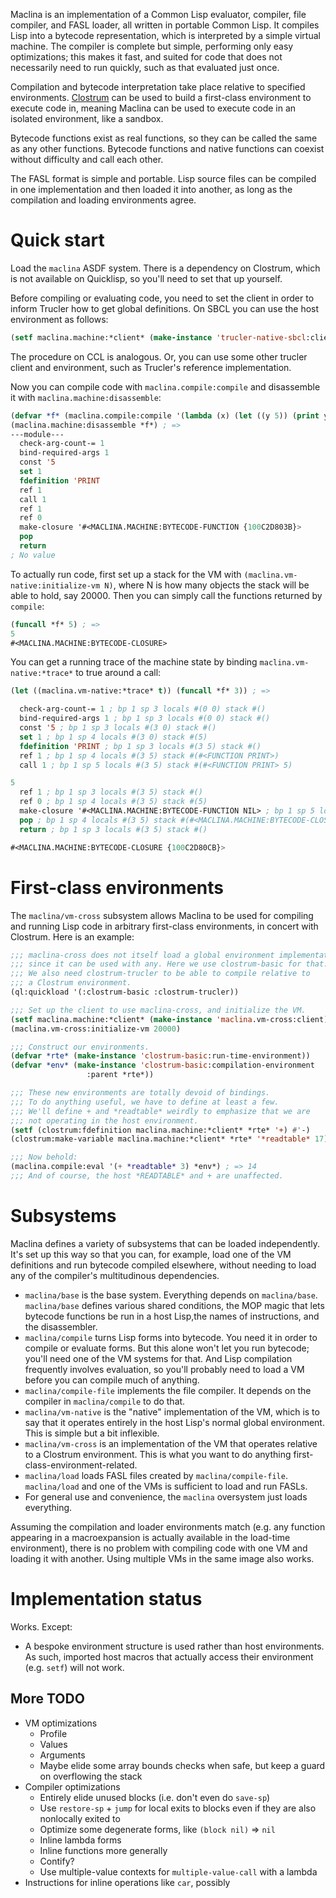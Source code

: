 Maclina is an implementation of a Common Lisp evaluator, compiler, file compiler, and FASL loader, all written in portable Common Lisp. It compiles Lisp into a bytecode representation, which is interpreted by a simple virtual machine. The compiler is complete but simple, performing only easy optimizations; this makes it fast, and suited for code that does not necessarily need to run quickly, such as that evaluated just once.

Compilation and bytecode interpretation take place relative to specified environments. [Clostrum](https://github.com/s-expressionists/Clostrum) can be used to build a first-class environment to execute code in, meaning Maclina can be used to execute code in an isolated environment, like a sandbox.

Bytecode functions exist as real functions, so they can be called the same as any other functions. Bytecode functions and native functions can coexist without difficulty and call each other.

The FASL format is simple and portable. Lisp source files can be compiled in one implementation and then loaded it into another, as long as the compilation and loading environments agree.

# Quick start

Load the `maclina` ASDF system. There is a dependency on Clostrum, which is not available on Quicklisp, so you'll need to set that up yourself.

Before compiling or evaluating code, you need to set the client in order to inform Trucler how to get global definitions. On SBCL you can use the host environment as follows:

```lisp
(setf maclina.machine:*client* (make-instance 'trucler-native-sbcl:client))
```

The procedure on CCL is analogous. Or, you can use some other trucler client and environment, such as Trucler's reference implementation.

Now you can compile code with `maclina.compile:compile` and disassemble it with `maclina.machine:disassemble`:

```lisp
(defvar *f* (maclina.compile:compile '(lambda (x) (let ((y 5)) (print y) #'(lambda () (+ y x))))))
(maclina.machine:disassemble *f*) ; =>
---module---
  check-arg-count-= 1
  bind-required-args 1
  const '5
  set 1
  fdefinition 'PRINT
  ref 1
  call 1
  ref 1
  ref 0
  make-closure '#<MACLINA.MACHINE:BYTECODE-FUNCTION {100C2D803B}>
  pop
  return
; No value
```

To actually run code, first set up a stack for the VM with `(maclina.vm-native:initialize-vm N)`, where N is how many objects the stack will be able to hold, say 20000. Then you can simply call the functions returned by `compile`:

```lisp
(funcall *f* 5) ; =>
5
#<MACLINA.MACHINE:BYTECODE-CLOSURE>
```

You can get a running trace of the machine state by binding `maclina.vm-native:*trace*` to true around a call:

```lisp
(let ((maclina.vm-native:*trace* t)) (funcall *f* 3)) ; =>

  check-arg-count-= 1 ; bp 1 sp 3 locals #(0 0) stack #()
  bind-required-args 1 ; bp 1 sp 3 locals #(0 0) stack #()
  const '5 ; bp 1 sp 3 locals #(3 0) stack #()
  set 1 ; bp 1 sp 4 locals #(3 0) stack #(5)
  fdefinition 'PRINT ; bp 1 sp 3 locals #(3 5) stack #()
  ref 1 ; bp 1 sp 4 locals #(3 5) stack #(#<FUNCTION PRINT>)
  call 1 ; bp 1 sp 5 locals #(3 5) stack #(#<FUNCTION PRINT> 5)

5
  ref 1 ; bp 1 sp 3 locals #(3 5) stack #()
  ref 0 ; bp 1 sp 4 locals #(3 5) stack #(5)
  make-closure '#<MACLINA.MACHINE:BYTECODE-FUNCTION NIL> ; bp 1 sp 5 locals #(3 5) stack #(5 3)
  pop ; bp 1 sp 4 locals #(3 5) stack #(#<MACLINA.MACHINE:BYTECODE-CLOSURE NIL>)
  return ; bp 1 sp 3 locals #(3 5) stack #()

#<MACLINA.MACHINE:BYTECODE-CLOSURE {100C2D80CB}>
```

# First-class environments

The `maclina/vm-cross` subsystem allows Maclina to be used for compiling and running Lisp code in arbitrary first-class environments, in concert with Clostrum. Here is an example:

```lisp
;;; maclina-cross does not itself load a global environment implementation,
;;; since it can be used with any. Here we use clostrum-basic for that.
;;; We also need clostrum-trucler to be able to compile relative to
;;; a Clostrum environment.
(ql:quickload '(:clostrum-basic :clostrum-trucler))

;;; Set up the client to use maclina-cross, and initialize the VM.
(setf maclina.machine:*client* (make-instance 'maclina.vm-cross:client))
(maclina.vm-cross:initialize-vm 20000)

;;; Construct our environments.
(defvar *rte* (make-instance 'clostrum-basic:run-time-environment))
(defvar *env* (make-instance 'clostrum-basic:compilation-environment
                 :parent *rte*))

;;; These new environments are totally devoid of bindings.
;;; To do anything useful, we have to define at least a few.
;;; We'll define + and *readtable* weirdly to emphasize that we are
;;; not operating in the host environment.
(setf (clostrum:fdefinition maclina.machine:*client* *rte* '+) #'-)
(clostrum:make-variable maclina.machine:*client* *rte* '*readtable* 17)

;;; Now behold:
(maclina.compile:eval '(+ *readtable* 3) *env*) ; => 14
;;; And of course, the host *READTABLE* and + are unaffected.
```

# Subsystems

Maclina defines a variety of subsystems that can be loaded independently. It's set up this way so that you can, for example, load one of the VM definitions and run bytecode compiled elsewhere, without needing to load any of the compiler's multitudinous dependencies.

* `maclina/base` is the base system. Everything depends on `maclina/base`. `maclina/base` defines various shared conditions, the MOP magic that lets bytecode functions be run in a host Lisp,the names of instructions, and the disassembler.
* `maclina/compile` turns Lisp forms into bytecode. You need it in order to compile or evaluate forms. But this alone won't let you run bytecode; you'll need one of the VM systems for that. And Lisp compilation frequently involves evaluation, so you'll probably need to load a VM before you can compile much of anything.
* `maclina/compile-file` implements the file compiler. It depends on the compiler in `maclina/compile` to do that.
* `maclina/vm-native` is the "native" implementation of the VM, which is to say that it operates entirely in the host Lisp's normal global environment. This is simple but a bit inflexible.
* `maclina/vm-cross` is an implementation of the VM that operates relative to a Clostrum environment. This is what you want to do anything first-class-environment-related.
* `maclina/load` loads FASL files created by `maclina/compile-file`. `maclina/load` and one of the VMs is sufficient to load and run FASLs.
* For general use and convenience, the `maclina` oversystem just loads everything.

Assuming the compilation and loader environments match (e.g. any function appearing in a macroexpansion is actually available in the load-time environment), there is no problem with compiling code with one VM and loading it with another. Using multiple VMs in the same image also works.

# Implementation status

Works. Except:

* A bespoke environment structure is used rather than host environments. As such, imported host macros that actually access their environment (e.g. `setf`) will not work.

## More TODO

* VM optimizations
  * Profile
  * Values
  * Arguments
  * Maybe elide some array bounds checks when safe, but keep a guard on overflowing the stack
* Compiler optimizations
  * Entirely elide unused blocks (i.e. don't even do `save-sp`)
  * Use `restore-sp` + `jump` for local exits to blocks even if they are also nonlocally exited to
  * Optimize some degenerate forms, like `(block nil)` => `nil`
  * Inline lambda forms
  * Inline functions more generally
  * Contify?
  * Use multiple-value contexts for `multiple-value-call` with a lambda
* Instructions for inline operations like `car`, possibly
